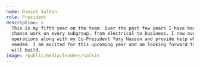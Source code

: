 ```yaml
---
name: Daniel Salkin
role: President
description: >
  This is my fifth year on the team. Over the past few years I have had the
  chance work on every subgroup, from electrical to business. I now oversee
  operations along with my Co-President Yury Hasson and provide help wherever
  needed. I am excited for this upcoming year and am looking forward to what we
  will build.
image: /public/media/leaders/salkin
---
```

